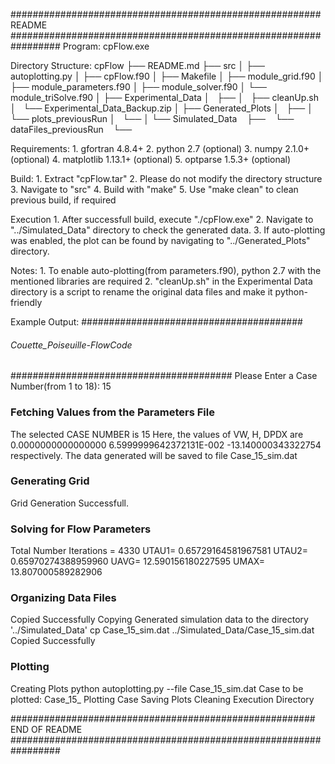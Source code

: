 ########################################################  README  #################################################################
Program: cpFlow.exe

Directory Structure:
cpFlow
├── README.md
├── src
│   ├── autoplotting.py
│   ├── cpFlow.f90
│   ├── Makefile
│   ├── module_grid.f90
│   ├── module_parameters.f90
│   ├── module_solver.f90
│   └── module_triSolve.f90
│
├── Experimental_Data
│   ├── <Casewise Experimental Data>
│   ├── cleanUp.sh
│   └── Experimental_Data_Backup.zip
│
├── Generated_Plots
│   ├── <NEW AUTO-PLOTS WOULD COME HERE>
│   └── plots_previousRun
│       └──<Casewise Comparison Plots>
│
└──  Simulated_Data
    ├── <NEW DATA FILES WOULD COME HERE>
    └── dataFiles_previousRun
       └── <Casewise Simulation Data>


Requirements:
        1. gfortran 4.8.4+
        2. python 2.7 (optional)
        3. numpy 2.1.0+ (optional)
        4. matplotlib 1.13.1+ (optional)
        5. optparse 1.5.3+ (optional)


Build:
        1. Extract "cpFlow.tar"
        2. Please do not modify the directory structure
        3. Navigate to "src"
        4. Build with "make"
        5. Use "make clean" to clean previous build, if required

Execution
        1. After successfull build, execute "./cpFlow.exe"
        2. Navigate to "../Simulated_Data" directory to check the generated data.
        3. If auto-plotting was enabled, the plot can be found by navigating to "../Generated_Plots" directory.
        

Notes:
        1. To enable auto-plotting(from parameters.f90), python 2.7 with the mentioned libraries are required
        2. "cleanUp.sh" in the Experimental Data directory is a script to rename the original data files and make it python-friendly

Example Output:
 ########################################
 ###### Couette_Poiseuille-FlowCode #####
 ########################################
 Please Enter a Case Number(from 1 to 18): 15
 ### Fetching Values from the Parameters File ###
 The selected CASE NUMBER is           15
 Here, the values of VW, H, DPDX are    0.0000000000000000        6.5999999642372131E-002  -13.140000343322754      respectively.
 The data generated will be saved to file Case_15_sim.dat
 ### Generating Grid ###
 Grid Generation Successfull.
 ### Solving for Flow Parameters ###
 Total Number Iterations =        4330
 UTAU1=  0.65729164581967581      UTAU2=  0.65970274388959960
 UAVG=   12.590156180227595      UMAX=   13.807000589282906
 ### Organizing Data Files ###
 Copied Successfully 
 Copying Generated simulation data to the directory '../Simulated_Data'
 cp Case_15_sim.dat ../Simulated_Data/Case_15_sim.dat
 Copied Successfully 
 ### Plotting ###
 Creating Plots
 python autoplotting.py --file Case_15_sim.dat
 Case to be plotted:  Case_15_
 Plotting Case
 Saving Plots
 Cleaning Execution Directory
       
####################################################### END OF README #################################################################
